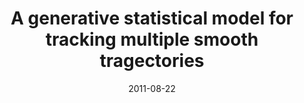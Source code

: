 ---
title: "A generative statistical model for tracking multiple smooth tragectories"
citation: "Brau E, Barnard K, Palanivelu R, Dunatunga D, Tsukamoto T, and Lee P. *Proceedings of the IEEE Computer Vision and Pattern Recognition*. 2011."
date: '2011-08-22'
image: '/static/img/pub/2011_brau.jpg'
doi: '10.1109/CVPR.2011.5995736'
pmid: 
biorxiv:
pdf: '/static/pdf/2011_brau.pdf'
#links:
#- name: 
#  url: 
---